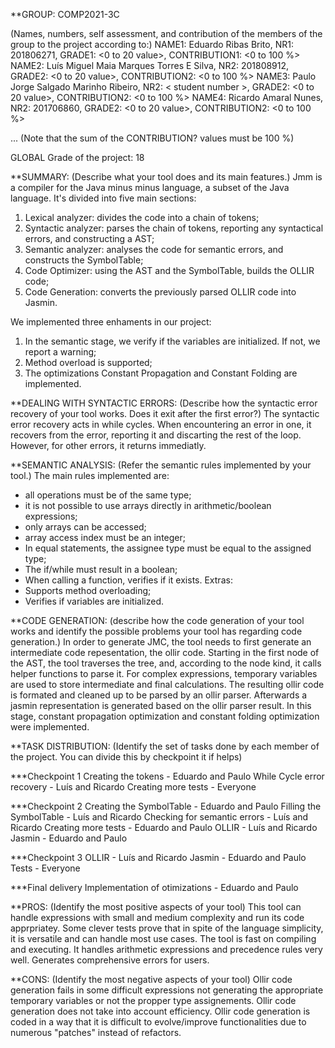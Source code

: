 **GROUP: COMP2021-3C



(Names, numbers, self assessment, and contribution of the members of the group to the project according to:)
NAME1: Eduardo Ribas Brito, NR1: 201806271, GRADE1: <0 to 20 value>, CONTRIBUTION1: <0 to 100 %>
NAME2: Luís Miguel Maia Marques Torres E Silva, NR2: 201808912, GRADE2: <0 to 20 value>, CONTRIBUTION2: <0 to 100 %>
NAME3: Paulo Jorge Salgado Marinho Ribeiro, NR2: < student number >, GRADE2: <0 to 20 value>, CONTRIBUTION2: <0 to 100 %>
NAME4: Ricardo Amaral Nunes, NR2: 201706860, GRADE2: <0 to 20 value>, CONTRIBUTION2: <0 to 100 %>

...
(Note that the sum of the CONTRIBUTION? values must be 100 %)



GLOBAL Grade of the project: 18



**SUMMARY: (Describe what your tool does and its main features.)
Jmm is a compiler for the Java minus minus language, a subset of the Java language. It's divided into five main sections:
1. Lexical analyzer: divides the code into a chain of tokens;
2. Syntactic analyzer: parses the chain of tokens, reporting any syntactical errors, and constructing a AST;
3. Semantic analyzer: analyses the code for semantic errors, and constructs the SymbolTable;
4. Code Optimizer: using the AST and the SymbolTable, builds the OLLIR code;
5. Code Generation: converts the previously parsed OLLIR code into Jasmin.

We implemented three enhaments in our project:
1. In the semantic stage, we verify if the variables are initialized. If not, we report a warning;
2. Method overload is supported;
3. The optimizations Constant Propagation and Constant Folding are implemented.




**DEALING WITH SYNTACTIC ERRORS: (Describe how the syntactic error recovery of your tool works. Does it exit after the first error?)
The syntactic error recovery acts in while cycles. When encountering an error in one, it recovers from the error, reporting it and discarting the rest of the loop. However, for other errors, it returns immediatly.



**SEMANTIC ANALYSIS: (Refer the semantic rules implemented by your tool.)
The main rules implemented are:
* all operations must be of the same type;
* it is not possible to use arrays directly in arithmetic/boolean expressions;
* only arrays can be accessed;
* array access index must be an integer;
* In equal statements, the assignee type must be equal to the assigned type;
* The if/while must result in a boolean;
* When calling a function, verifies if it exists.
Extras:
* Supports method overloading;
* Verifies if variables are initialized.



**CODE GENERATION: (describe how the code generation of your tool works and identify the possible problems your tool has regarding code generation.)
In order to generate JMC, the tool needs to first generate an intermediate code repesentation, the ollir code. Starting in the first node of the AST, the tool traverses the tree, and, according to the node kind, it calls helper functions to parse it. For complex expressions, temporary variables are used to store intermediate and final calculations. The resulting ollir code is formated and cleaned up to be parsed by an ollir parser. Afterwards a jasmin representation is generated based on the ollir parser result. In this stage,  constant propagation optimization and constant folding optimization were implemented.



**TASK DISTRIBUTION: (Identify the set of tasks done by each member of the project. You can divide this by checkpoint it if helps)

***Checkpoint 1
Creating the tokens - Eduardo and Paulo
While Cycle error recovery -  Luís and Ricardo
Creating more tests - Everyone 

***Checkpoint 2
Creating the SymbolTable - Eduardo and Paulo
Filling the SymbolTable - Luís and Ricardo
Checking for semantic errors - Luís and Ricardo
Creating more tests -  Eduardo and Paulo
OLLIR - Luís and Ricardo
Jasmin - Eduardo and Paulo

***Checkpoint 3
OLLIR - Luís and Ricardo
Jasmin - Eduardo and Paulo
Tests - Everyone

***Final delivery
Implementation of otimizations - Eduardo and Paulo


**PROS: (Identify the most positive aspects of your tool)
This tool can handle expressions with small and medium complexity and run its code apprpriatey.
Some clever tests prove that in spite of the language simplicity, it is versatile and can handle most use cases.
The tool is fast on compiling and executing.
It handles arithmetic expressions and precedence rules very well.
Generates comprehensive errors for users.


**CONS: (Identify the most negative aspects of your tool)
Ollir code generation fails in some difficult expressions not generating the appropriate temporary variables or not the propper type assignements.
Ollir code generation does not take into account efficiency.
Ollir code generation is coded in a way that it is difficult to evolve/improve functionalities due to numerous "patches" instead of refactors.